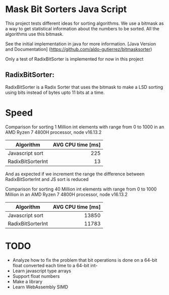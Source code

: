 # Mask Bit Sorters Java Script
This project tests different ideas for sorting algorithms.
We use a bitmask as a way to get statistical information about the numbers to be sorted.
All the algorithms use this bitmask.

See the initial implementation in java for more information.
[Java Version and Documentation] (https://github.com/aldo-gutierrez/bitmasksorter)

Only a test of RadixBitSorter is implemented for now in this project

## RadixBitSorter:
RadixBitSorter is a Radix Sorter that uses the bitmask to make a LSD sorting using bits instead of bytes
upto 11 bits at a time.

# Speed
Comparison for sorting 1 Million int elements with range from 0 to 1000 in an AMD Ryzen 7 4800H processor,
node v16.13.2

| Algorithm         | AVG CPU time [ms] |
|-------------------|------------------:|
| Javascript sort   |               225 |
| RadixBitSorterInt |                13 |

And as expected if we increment the range the difference between RadixBitSorterInt and JS sort is reduced

Comparison for sorting 40 Million int elements with range from 0 to 1000 Million in an AMD Ryzen 7 4800H processor,
node v16.13.2


| Algorithm         | AVG CPU time [ms] |
|-------------------|------------------:|
| Javascript sort   |             13850 |
| RadixBitSorterInt |             11783 |

# TODO
- Analyze how to fix the problem that bit operations is done on a 64-bit float converted each time to a 64-bit int-
- Learn javascript type arrays
- Support float numbers
- Make a library
- Learn WebAssembly SIMD